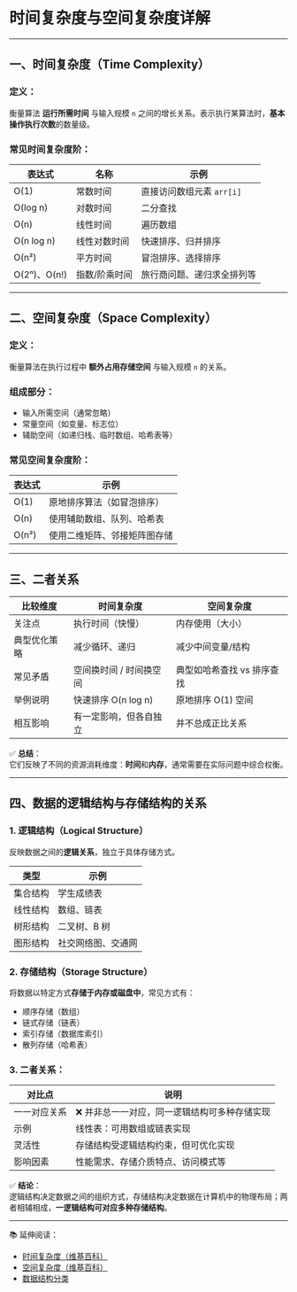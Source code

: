 # 时间复杂度与空间复杂度详解

---

## 一、时间复杂度（Time Complexity）

### 定义：
衡量算法 **运行所需时间** 与输入规模 `n` 之间的增长关系。表示执行某算法时，**基本操作执行次数**的数量级。

### 常见时间复杂度阶：
| 表达式        | 名称             | 示例                             |
|---------------|------------------|----------------------------------|
| O(1)          | 常数时间         | 直接访问数组元素 `arr[i]`       |
| O(log n)      | 对数时间         | 二分查找                         |
| O(n)          | 线性时间         | 遍历数组                         |
| O(n log n)    | 线性对数时间     | 快速排序、归并排序               |
| O(n²)         | 平方时间         | 冒泡排序、选择排序               |
| O(2ⁿ)、O(n!)  | 指数/阶乘时间    | 旅行商问题、递归求全排列等       |

---

## 二、空间复杂度（Space Complexity）

### 定义：
衡量算法在执行过程中 **额外占用存储空间** 与输入规模 `n` 的关系。

### 组成部分：
- 输入所需空间（通常忽略）
- 常量空间（如变量、标志位）
- 辅助空间（如递归栈、临时数组、哈希表等）

### 常见空间复杂度阶：
| 表达式      | 示例                           |
|-------------|--------------------------------|
| O(1)        | 原地排序算法（如冒泡排序）     |
| O(n)        | 使用辅助数组、队列、哈希表     |
| O(n²)       | 使用二维矩阵、邻接矩阵图存储   |

---

## 三、二者关系

| 比较维度         | 时间复杂度           | 空间复杂度           |
|------------------|----------------------|----------------------|
| 关注点           | 执行时间（快慢）     | 内存使用（大小）     |
| 典型优化策略     | 减少循环、递归        | 减少中间变量/结构     |
| 常见矛盾         | 空间换时间 / 时间换空间 | 典型如哈希查找 vs 排序查找 |
| 举例说明         | 快速排序 O(n log n)  | 原地排序 O(1) 空间    |
| 相互影响         | 有一定影响，但各自独立 | 并不总成正比关系      |

✅ **总结**：  
它们反映了不同的资源消耗维度：**时间**和**内存**，通常需要在实际问题中综合权衡。

---

## 四、数据的逻辑结构与存储结构的关系

### 1. 逻辑结构（Logical Structure）  
反映数据之间的**逻辑关系**，独立于具体存储方式。

| 类型     | 示例                   |
|----------|------------------------|
| 集合结构 | 学生成绩表             |
| 线性结构 | 数组、链表             |
| 树形结构 | 二叉树、B 树           |
| 图形结构 | 社交网络图、交通网     |

### 2. 存储结构（Storage Structure）  
将数据以特定方式**存储于内存或磁盘中**，常见方式有：

- 顺序存储（数组）  
- 链式存储（链表）  
- 索引存储（数据库索引）  
- 散列存储（哈希表）

### 3. 二者关系：

| 对比点             | 说明 |
|--------------------|------|
| 一一对应关系       | ❌ 并非总一一对应，同一逻辑结构可多种存储实现 |
| 示例               | 线性表：可用数组或链表实现 |
| 灵活性             | 存储结构受逻辑结构约束，但可优化实现 |
| 影响因素           | 性能需求、存储介质特点、访问模式等 |

✅ **结论**：  
逻辑结构决定数据之间的组织方式，存储结构决定数据在计算机中的物理布局；两者相辅相成，**一逻辑结构可对应多种存储结构**。

---

📚 延伸阅读：

- [时间复杂度（维基百科）](https://en.wikipedia.org/wiki/Time_complexity)  
- [空间复杂度（维基百科）](https://en.wikipedia.org/wiki/Space_complexity)  
- [数据结构分类](https://en.wikipedia.org/wiki/Data_structure)  
